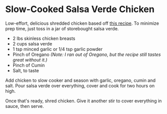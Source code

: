 Slow-Cooked Salsa Verde Chicken
===============================

Low-effort, delicious shredded chicken based off [this recipe](http://www.skinnytaste.com/2013/04/easiest-crock-pot-salsa-verde-chicken.html). To minimize prep time, just toss in a jar of storebought salsa verde.

* 2 lbs skinless chicken breasts
* 2 cups salsa verde
* 1 tsp minced garlic or 1/4 tsp garlic powder
* Pinch of Oregano _(Note: I ran out of Oregano, but the recipe still tastes great without it.)_
* Pinch of Cumin
* Salt, to taste

Add chicken to slow cooker and season with garlic, oregano, cumin and salt. Pour salsa verde over everything, cover and cook for two hours on high.

Once that's ready, shred chicken. Give it another stir to cover everything in sauce, then serve.